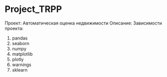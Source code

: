 # Project_TRPP
Проект: Автоматическая оценка недвижимости
Описание: 
Зависимости проекта: 
  1. pandas
  2. seaborn
  3. numpy
  4. matplotlib
  5. plotly
  6. warnings
  7. sklearn
